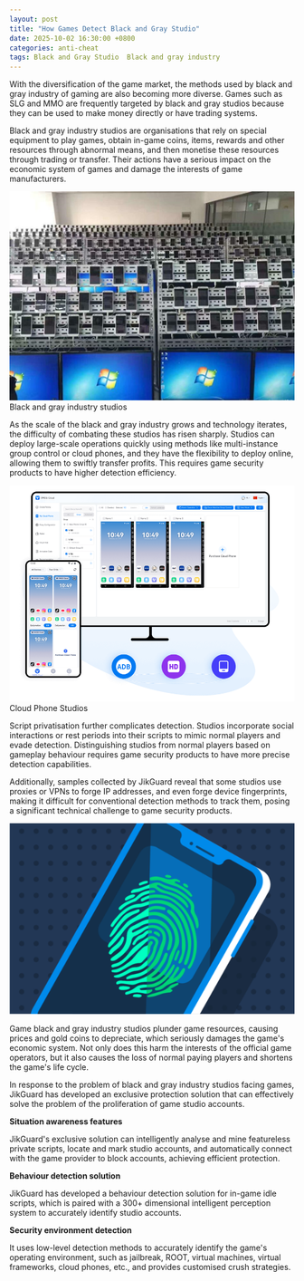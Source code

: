 ```yaml
---
layout: post
title: "How Games Detect Black and Gray Studio"
date: 2025-10-02 16:30:00 +0800
categories: anti-cheat
tags: Black and Gray Studio  Black and gray industry
---
```


With the diversification of the game market, the methods used by black and gray industry of gaming are also becoming more diverse. Games such as SLG and MMO are frequently targeted by black and gray studios because they can be used to make money directly or have trading systems.<!-- more -->

Black and gray industry studios are organisations that rely on special equipment to play games, obtain in-game coins, items, rewards and other resources through abnormal means, and then monetise these resources through trading or transfer. Their actions have a serious impact on the economic system of games and damage the interests of game manufacturers.

![315_21](/assets/res/2025/BGstudios.png)  
Black and gray industry studios

As the scale of the black and gray industry grows and technology iterates, the difficulty of combating these studios has risen sharply. Studios can deploy large-scale operations quickly using methods like multi-instance group control or cloud phones, and they have the flexibility to deploy online, allowing them to swiftly transfer profits. This requires game security products to have higher detection efficiency.

![315_21](/assets/res/2025/CloudPhoneStudios.png)  
Cloud Phone Studios

Script privatisation further complicates detection. Studios incorporate social interactions or rest periods into their scripts to mimic normal players and evade detection. Distinguishing studios from normal players based on gameplay behaviour requires game security products to have more precise detection capabilities.

Additionally, samples collected by JikGuard reveal that some studios use proxies or VPNs to forge IP addresses, and even forge device fingerprints, making it difficult for conventional detection methods to track them, posing a significant technical challenge to game security products.

![315_21](/assets/res/2025/SIGN.png)  

Game black and gray industry studios plunder game resources, causing prices and gold coins to depreciate, which seriously damages the game's economic system. Not only does this harm the interests of the official game operators, but it also causes the loss of normal paying players and shortens the game's life cycle.

In response to the problem of black and gray industry studios facing games, JikGuard has developed an exclusive protection solution that can effectively solve the problem of the proliferation of game studio accounts.
 
**Situation awareness features**

JikGuard's exclusive solution can intelligently analyse and mine featureless private scripts, locate and mark studio accounts, and automatically connect with the game provider to block accounts, achieving efficient protection.
 
**Behaviour detection solution**

JikGuard has developed a behaviour detection solution for in-game idle scripts, which is paired with a 300+ dimensional intelligent perception system to accurately identify studio accounts.
 
**Security environment detection**

It uses low-level detection methods to accurately identify the game's operating environment, such as jailbreak, ROOT, virtual machines, virtual frameworks, cloud phones, etc., and provides customised crush strategies.